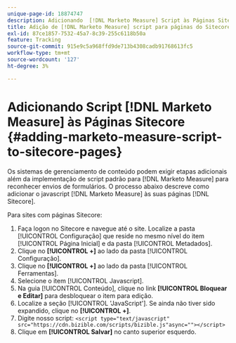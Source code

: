 ```yaml
---
unique-page-id: 18874747
description: Adicionando  [!DNL Marketo Measure] Script às Páginas Sitecore - [!DNL Marketo Measure]
title: Adição de [!DNL Marketo Measure] script para páginas do Sitecore
exl-id: 87ce1857-7532-45a7-8c39-255c6118b50a
feature: Tracking
source-git-commit: 915e9c5a968ffd9de713b4308cadb91768613fc5
workflow-type: tm+mt
source-wordcount: '127'
ht-degree: 3%

---
```


# Adicionando Script [!DNL Marketo Measure] às Páginas Sitecore {#adding-marketo-measure-script-to-sitecore-pages}

Os sistemas de gerenciamento de conteúdo podem exigir etapas adicionais além da implementação de script padrão para [!DNL Marketo Measure] para reconhecer envios de formulários. O processo abaixo descreve como adicionar o javascript [!DNL Marketo Measure] às suas páginas [!DNL Sitecore].

Para sites com páginas Sitecore:

1. Faça logon no Sitecore e navegue até o site. Localize a pasta [!UICONTROL Configuração] que reside no mesmo nível do item [!UICONTROL Página Inicial] e da pasta [!UICONTROL Metadados].
1. Clique no **[!UICONTROL +]** ao lado da pasta [!UICONTROL Configuração].
1. Clique no **[!UICONTROL +]** ao lado da pasta [!UICONTROL Ferramentas].
1. Selecione o item [!UICONTROL Javascript].
1. Na guia [!UICONTROL Conteúdo], clique no link **[!UICONTROL Bloquear e Editar]** para desbloquear o item para edição.
1. Localize a seção [!UICONTROL &#39;JavaScript&#39;]. Se ainda não tiver sido expandido, clique no **[!UICONTROL +]**.
1. Digite nosso script: `<script type="text/javascript" src="https://cdn.bizible.com/scripts/bizible.js"async=""></script>`
1. Clique em **[!UICONTROL Salvar]** no canto superior esquerdo.
